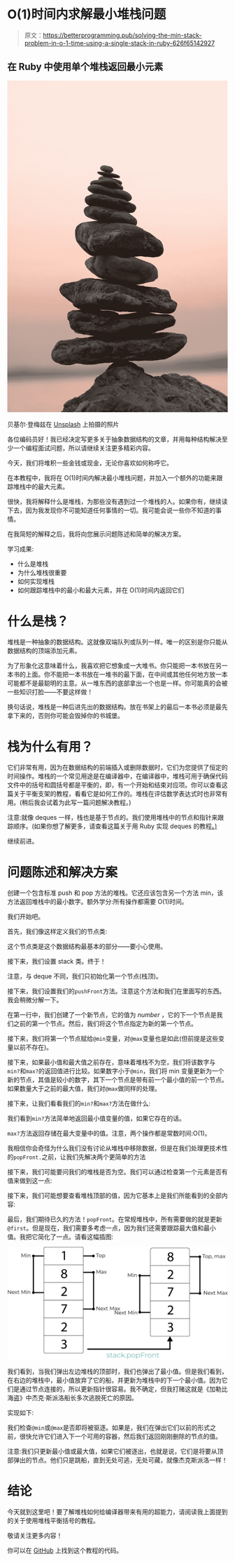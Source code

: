 # O(1)时间内求解最小堆栈问题

> 原文：<https://betterprogramming.pub/solving-the-min-stack-problem-in-o-1-time-using-a-single-stack-in-ruby-626f65142927>

## 在 Ruby 中使用单个堆栈返回最小元素

![](img/32101d01fb934c172999aa60f7d8e7fb.png)

贝基尔·登梅兹在 [Unsplash](https://unsplash.com/search/photos/balance?utm_source=unsplash&utm_medium=referral&utm_content=creditCopyText) 上拍摄的照片

各位编码员好！我已经决定写更多关于抽象数据结构的文章，并用每种结构解决至少一个编程面试问题，所以请继续关注更多精彩内容。

今天，我们将堆积一些金钱或现金，无论你喜欢如何称呼它。

在本教程中，我将在 O(1)时间内解决最小堆栈问题，并加入一个额外的功能来跟踪堆栈中的最大元素。

很快，我将解释什么是堆栈，为那些没有遇到过一个堆栈的人。如果你有，继续读下去，因为我发现你不可能知道任何事情的一切。我可能会说一些你不知道的事情。

在我简短的解释之后，我将向您展示问题陈述和简单的解决方案。

学习成果:

*   什么是堆栈
*   为什么堆栈很重要
*   如何实现堆栈
*   如何跟踪堆栈中的最小和最大元素，并在 O(1)时间内返回它们

# **什么是栈？**

堆栈是一种抽象的数据结构。这就像双端队列或队列一样。唯一的区别是你只能从数据结构的顶端添加元素。

为了形象化这意味着什么，我喜欢把它想象成一大堆书。你只能把一本书放在另一本书的上面。你不能把一本书放在一堆书的最下面，在中间或其他任何地方放一本可能都不是最聪明的主意。从一堆东西的底部拿出一个也是一样。你可能真的会被一些知识打脸——不要这样做！

换句话说，堆栈是一种后进先出的数据结构。放在书架上的最后一本书必须是最先拿下来的，否则你可能会毁掉你的书城堡。

# 栈为什么有用？

它们非常有用，因为在数据结构的前端插入或删除数据时，它们为您提供了恒定的时间操作。堆栈的一个常见用途是在编译器中，在编译器中，堆栈可用于确保代码文件中的括号和圆括号都是平衡的，即，有一个开始和结束对应项。你可以查看这篇关于平衡支架的教程，看看它是如何工作的。堆栈在评估数学表达式时也非常有用。(稍后我会试着为此写一篇问题解决教程。)

注意:就像 deques 一样，栈也是基于节点的。我们使用堆栈中的节点和指针来跟踪顺序。(如果你想了解更多，请查看这篇关于用 Ruby 实现 deques 的教程[。)](https://medium.com/@oluwadamilareo_/implementing-a-deque-in-ruby-cf6e9bfd9c3c)

继续前进。

# **问题陈述和解决方案**

创建一个包含标准 push 和 pop 方法的堆栈。它还应该包含另一个方法 min，该方法返回堆栈中的最小数字。额外学分:所有操作都需要 O(1)时间。

我们开始吧。

首先，我们像这样定义我们的节点类:

这个节点类是这个数据结构最基本的部分——要小心使用。

接下来，我们设置 stack 类。终于！

注意，与 deque 不同，我们只初始化第一个节点(栈顶)。

接下来，我们设置我们的`pushFront`方法。注意这个方法和我们在里面写的东西。我会稍微分解一下。

在第一行中，我们创建了一个新节点，它的值为 *number* ，它的下一个节点是我们之前的第一个节点。然后，我们将这个节点指定为新的第一个节点。

接下来，我们将第一个节点赋给`@min`变量，对`@max`变量也是如此(但前提是这些变量以前不存在)。

接下来，如果最小值和最大值之前存在，意味着堆栈不为空，我们将该数字与`min?`和`max?`的返回值进行比较。如果数字小于`@min`，我们将 min 变量更新为一个新的节点，其值是较小的数字，其下一个节点是带有前一个最小值的前一个节点。如果数量大于之前的最大值，我们对`@max`做同样的处理。

接下来，让我们看看我们的`min?`和`max?`方法在做什么:

我们看到`min?`方法简单地返回最小值变量的值，如果它存在的话。

`max?`方法返回存储在最大变量中的值。注意，两个操作都是常数时间:O(1)。

我相信你会奇怪为什么我们没有讨论从堆栈中移除数据，但是在我们处理更技术性的`popFront.`之前，让我们先解决两个更简单的方法

接下来，我们可能要问我们的堆栈是否为空。我们可以通过检查第一个元素是否有值来做到这一点:

接下来，我们可能想要查看堆栈顶部的值，因为它基本上是我们所能看到的全部内容:

最后，我们期待已久的方法！`popFront`。在常规堆栈中，所有需要做的就是更新`@first`。但是现在，我们需要多考虑一点，因为我们还需要跟踪最大值和最小值。我把它简化了一点。请看这幅插图:

![](img/b9f8e606bba9692340a718f2f43d90a7.png)

我们看到，当我们弹出左边堆栈的顶部时，我们也弹出了最小值。但是我们看到，在右边的堆栈中，最小值放弃了它的船，并更新为堆栈中的下一个最小值。因为它们是通过节点连接的，所以更新指针很容易。我不确定，但我打赌这就是《加勒比海盗》中杰克·斯派洛船长多次逃脱死亡的原因。

实现如下:

我们检查`@min`或`@max`是否即将被驱逐。如果是，我们在弹出它们以前的形式之前，很快允许它们进入下一个可用的容器，然后我们返回刚刚删除的节点的值。

注意:我们只更新最小值或最大值，如果它们被逐出，也就是说，它们是将要从顶部弹出的节点。他们只是跳船，直到无处可逃，无处可藏，就像杰克斯派洛一样！

# 结论

今天就到这里吧！要了解堆栈如何给编译器带来有用的超能力，请阅读我上面提到的关于使用堆栈平衡括号的教程。

敬请关注更多内容！

你可以在 [GitHub](https://github.com/Oluwadamilareolusakin/min-max-stack) 上找到这个教程的代码。